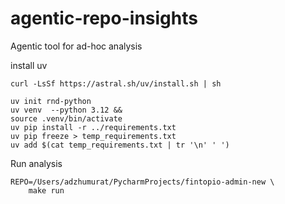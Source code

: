 # agentic-repo-insights
Agentic tool for ad-hoc analysis

install uv
```shell
curl -LsSf https://astral.sh/uv/install.sh | sh
```

```shell
uv init rnd-python
uv venv  --python 3.12 &&
source .venv/bin/activate 
uv pip install -r ../requirements.txt
uv pip freeze > temp_requirements.txt
uv add $(cat temp_requirements.txt | tr '\n' ' ')
```

Run analysis
```shell
REPO=/Users/adzhumurat/PycharmProjects/fintopio-admin-new \
    make run
```